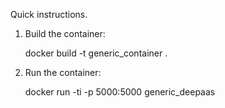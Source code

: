 Quick instructions.

1. Build the container:

    docker build -t generic_container .

2. Run the container:

    docker run -ti -p 5000:5000 generic_deepaas

